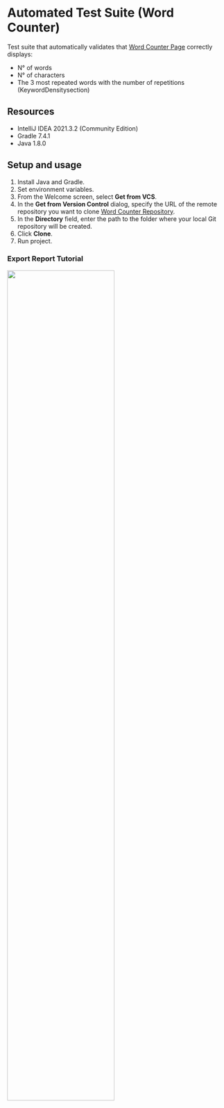 # Automated Test Suite (Word Counter)
Test suite that automatically validates that [Word Counter Page](https://wordcounter.net/) correctly displays:
- N° of words
- N° of characters
- The 3 most repeated words with the number of repetitions (KeywordDensitysection)

## Resources
- IntelliJ IDEA 2021.3.2 (Community Edition)
- Gradle 7.4.1
- Java 1.8.0

## Setup and usage
 1. Install Java and Gradle.
 2. Set environment variables.
 3. From the Welcome screen, select **Get from VCS**.
 4. In the **Get from Version Control** dialog, specify the URL of the remote repository you want to clone [Word Counter Repository](https://github.com/MeliPater/wordCounter.git).
 5. In the **Directory** field, enter the path to the folder where your local Git repository will be created.
 6. Click **Clone**.
 7. Run project.
 
 ### Export Report Tutorial
 <img src="http://g.recordit.co/5BIhuXfLwp.gif" width=70% height=70%>
